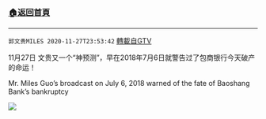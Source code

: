 ﻿###  [:house:返回首頁](https://github.com/ourhimalayas/txt)
---

`郭文贵MILES 2020-11-27T23:53:42` [轉載自GTV](https://gtv.org/web/#/UserInfo/5e596957357cc612d35a8044)

11月27日 文贵又一个“神预测”，早在2018年7月6日就警告过了包商银行今天破产的命运！

Mr. Miles Guo’s broadcast on July 6, 2018 warned of the fate of Baoshang Bank’s bankruptcy

[![](https://filegroup.gtv.org/cdn-cgi/image/width=600/https://filegroup.gtv.org/group4/web/20201127/23/53/0/f35edc6074bd80c192ca72cfc958749e.jpg)](https://filegroup.gtv.org/group4/web/20201127/23/53/0/b34cb94ac961ed0c64686bea24d4bc72.mp4)